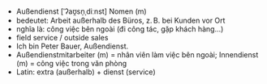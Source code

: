 - Außendienst	[ˈʔaʊ̯sn̩ˌdiːnst]	Nomen (m)	
- bedeutet: Arbeit außerhalb des Büros, z. B. bei Kunden vor Ort
- nghĩa là: công việc bên ngoài (đi công tác, gặp khách hàng...)
- field service / outside sales
- Ich bin Peter Bauer, Außendienst.
- Außendienstmitarbeiter (m) = nhân viên làm việc bên ngoài; Innendienst (m) = công việc trong văn phòng
- Latin: extra (außerhalb) + dienst (service)